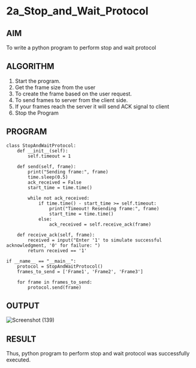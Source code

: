 # 2a_Stop_and_Wait_Protocol
## AIM 
To write a python program to perform stop and wait protocol
## ALGORITHM
1. Start the program.
2. Get the frame size from the user
3. To create the frame based on the user request.
4. To send frames to server from the client side.
5. If your frames reach the server it will send ACK signal to client
6. Stop the Program
## PROGRAM
```import time
class StopAndWaitProtocol:
    def __init__(self):
        self.timeout = 1

    def send(self, frame):
        print("Sending frame:", frame)
        time.sleep(0.5)
        ack_received = False
        start_time = time.time()

        while not ack_received:
            if time.time() - start_time >= self.timeout:
                print("Timeout! Resending frame:", frame)
                start_time = time.time()
            else:
                ack_received = self.receive_ack(frame)

    def receive_ack(self, frame):
        received = input("Enter '1' to simulate successful acknowledgment, '0' for failure: ")
        return received == '1'

if __name__ == "__main__":
    protocol = StopAndWaitProtocol()
    frames_to_send = ['Frame1', 'Frame2', 'Frame3']
    
    for frame in frames_to_send:
        protocol.send(frame)
```
## OUTPUT
![Screenshot (139)](https://github.com/RahulvVenugopal/2a_Stop_and_Wait_Protocol/assets/144132514/6a8d8bf3-1fbe-45bb-9d32-b1d3252e0df3)

## RESULT
Thus, python program to perform stop and wait protocol was successfully executed.
